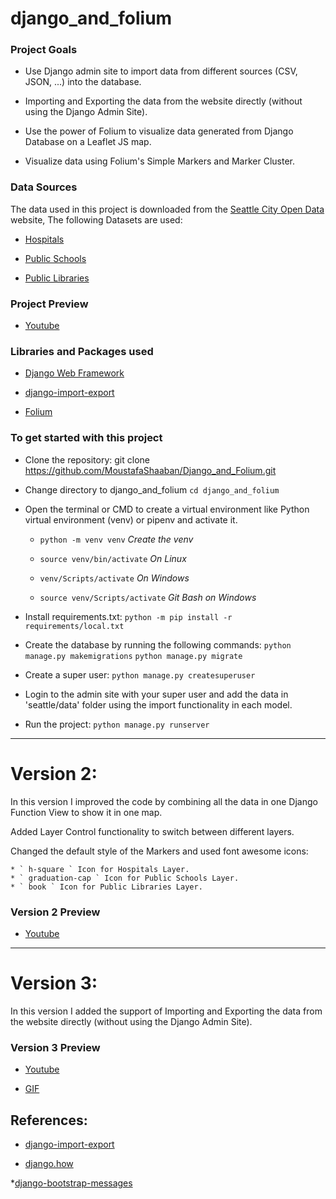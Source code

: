 # django_and_folium


###  Project Goals

* Use Django admin site to import data from different sources (CSV, JSON, ...) into the database.

* Importing and Exporting the data from the website directly (without using the Django Admin Site).

* Use the power of Folium to visualize data generated from Django Database on a Leaflet JS map.

* Visualize data using Folium's Simple Markers and Marker Cluster.


### Data Sources

The data used in this project is downloaded from the [Seattle City Open Data](https://data-seattlecitygis.opendata.arcgis.com/) website, The following Datasets are used:

* [Hospitals](https://data-seattlecitygis.opendata.arcgis.com/datasets/hospitals/explore)

* [Public Schools](https://data-seattlecitygis.opendata.arcgis.com/datasets/public-schools/explore)

* [Public Libraries](https://data-seattlecitygis.opendata.arcgis.com/datasets/seattle-public-libraries/explore)


### Project Preview

* [Youtube](https://www.youtube.com/watch?v=r08MujfgjoM)


### Libraries and Packages used

* [Django Web Framework](https://www.djangoproject.com/)

* [django-import-export](https://django-import-export.readthedocs.io/en/latest/)

* [Folium](https://python-visualization.github.io/folium/)


### To get started with this project

* Clone the repository: git clone https://github.com/MoustafaShaaban/Django_and_Folium.git

* Change directory to django_and_folium ``` cd django_and_folium ```

* Open the terminal or CMD to create a virtual environment like Python virtual environment (venv) or pipenv and activate it.

    * ``` python -m venv venv ```           *Create the venv*

    * ``` source venv/bin/activate ```      *On Linux*

    * ``` venv/Scripts/activate ```         *On Windows*

    * ``` source venv/Scripts/activate ```  *Git Bash on Windows*

* Install requirements.txt: ``` python -m pip install -r requirements/local.txt ```

* Create the database by running the following commands:
``` python manage.py makemigrations ```
``` python manage.py migrate ```

* Create a super user: ``` python manage.py createsuperuser ```

* Login to the admin site with your super user and add the data in 'seattle/data' folder using the import functionality in each model.

* Run the project: ``` python manage.py runserver ```

------------------------------------------------------------------------------------------------------------

# Version 2:

In this version I improved the code by combining all the data in one Django Function View to show it in one map.

Added Layer Control functionality to switch between different layers.

Changed the default style of the Markers and used font awesome icons:

    * ` h-square ` Icon for Hospitals Layer.
    * ` graduation-cap ` Icon for Public Schools Layer.
    * ` book ` Icon for Public Libraries Layer.


### Version 2 Preview

* [Youtube](https://www.youtube.com/watch?v=eU8r5l9-6JE)

------------------------------------------------------------------------------------------------------------

# Version 3:

In this version I added the support of Importing and Exporting the data from the website directly (without using the Django Admin Site).



### Version 3 Preview

* [Youtube](https://www.youtube.com/watch?v=ZdYvfzODhZg)

* [GIF](./Version_3/Version_3.gif)



## References:

* [django-import-export](https://django-import-export.readthedocs.io/en/latest/)

* [django.how](https://django.how/admin/django-export-import-data/)

*[django-bootstrap-messages](https://ordinarycoders.com/blog/article/django-messages-framework)